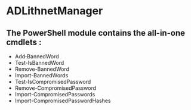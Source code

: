 # ADLithnetManager
The PowerShell module contains the all-in-one cmdlets : 
--
- Add‐BannedWord
- Test-IsBannedWord
- Remove-BannedWord
- Import-BannedWords
- Test-IsCompromisedPassword
- Remove-CompromisedPassword
- Import-CompromisedPasswords
- Import-CompromisedPasswordHashes
